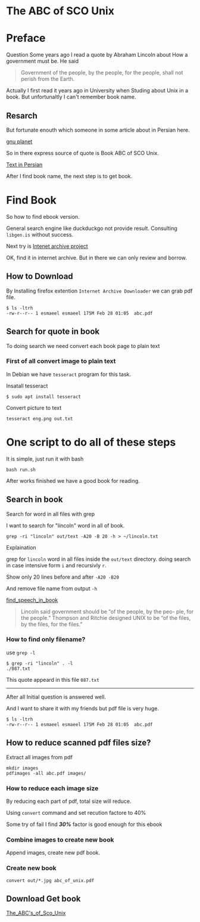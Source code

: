 # **The ABC of SCO Unix**

# Preface

Question
Some years ago I read a quote by Abraham Lincoln about How a government must be.
He said

> Government of the people, by the people, for the people, shall not perish from the Earth.

Actually I first read it years ago in University when Studing about Unix in a book.
But unfortunaltly I can't remember book name.

## Resarch

But fortunate enouth which someone in some article about in Persian here.

[gnu planet](https://planet.sito.ir/%DA%86%DB%8C%D8%B2%D9%87%D8%A7%DB%8C%DB%8C-%DA%A9%D9%87-%D8%A8%D8%A7%DB%8C%D8%AF-%D8%A8%D8%AF%D8%A7%D9%86%DB%8C%D8%AF/)

So in there express source of quote is Book ABC of SCO Unix.

[Text in Persian](persian_source.md)

After I find book name, the next step is to get book.

# Find Book

So how to find ebook version.

General search engine like duckduckgo not provide result.
Consulting ```libgen.is``` without success.

Next try is [Intenet archive project](https://archive.org/)

OK, find it in internet archive. But in there we can only review and borrow.

## How to Download 

By Installing firefox extention `Internet Archive Downloader`
we can grab pdf file.

```
$ ls -ltrh
-rw-r--r-- 1 esmaeel esmaeel 175M Feb 28 01:05  abc.pdf
```

## Search for quote in book

To doing search we need convert each book page to plain text

### First of all convert image to plain text

In Debian we have `tesseract` program for this task.

Insatall tesseract

```
$ sudo apt install tesseract
```

Convert picture to text

```
tesseract eng.png out.txt
```

# One script to do all of these steps

It is simple, just run it with bash

```
bash run.sh
```

After works finished we have a good book for reading.

## Search in book 

Search for word in all files with grep

I want to search for "lincoln" word in all of book.

```
grep -ri "lincoln" out/text -A20 -B 20 -h > ~/lincoln.txt
```

Explaination

grep for `lincoln` word in all files inside the `out/text` directory. doing search in case intensive form `i` and recursivly `r`.

Show only 20 lines before and after `-A20 -B20`

And remove file name from output `-h`

[find_speech_in_book](lincoln.txt)


> Lincoln said government should be “of the people, by the peo-
> ple, for the people.” Thompson and Ritchie designed UNIX to be “of
> the files, by the files, for the files.”

### How to find only filename?
use `grep -l`

```
$ grep -ri "lincoln" . -l
./087.txt
```

This quote appeard in this file `087.txt`

---

After all 
Initial question is answered well.

And I want to share it with my friends but pdf file is very huge.

```
$ ls -ltrh
-rw-r--r-- 1 esmaeel esmaeel 175M Feb 28 01:05  abc.pdf
```

## How to reduce scanned pdf files size?

Extract all images from pdf

```
mkdir images
pdfimages -all abc.pdf images/
```

### How to reduce each image size

By reducing each part of pdf, total size will reduce.

Using `convert` command and set recution factore to 40%

Some try of fail I find ***30%*** factor is good enough for this ebook

### Combine images to create new book

Append images, create new pdf book.

### Create new book 

```
convert out/*.jpg abc_of_unix.pdf
```

## Download Get book

[The_ABC's_of_Sco_Unix](https://github.com/esmaeelE/books/blob/main/unix/The_ABC's_of_Sco_Unix.pdf)

